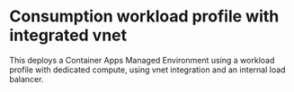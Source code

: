 # Consumption workload profile with integrated vnet

This deploys a Container Apps Managed Environment using a workload profile with dedicated compute, using vnet integration and an internal load balancer.
